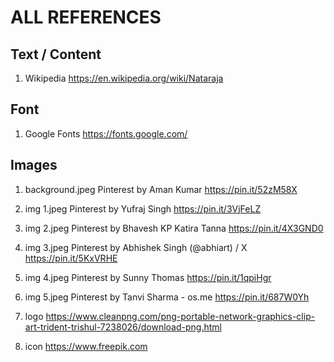 # ALL REFERENCES

## Text / Content

1. Wikipedia
   https://en.wikipedia.org/wiki/Nataraja

## Font

1. Google Fonts
   https://fonts.google.com/

## Images

1. background.jpeg
   Pinterest
   by Aman Kumar
   https://pin.it/52zM58X

2. img 1.jpeg
   Pinterest
   by Yufraj Singh
   https://pin.it/3VjFeLZ

3. img 2.jpeg
   Pinterest
   by Bhavesh KP Katira Tanna
   https://pin.it/4X3GND0

4. img 3.jpeg
   Pinterest
   by Abhishek Singh (@abhiart) / X
   https://pin.it/5KxVRHE

5. img 4.jpeg
   Pinterest
   by Sunny Thomas
   https://pin.it/1qpiHgr

6. img 5.jpeg
   Pinterest
   by Tanvi Sharma - os.me
   https://pin.it/687W0Yh

7. logo
   https://www.cleanpng.com/png-portable-network-graphics-clip-art-trident-trishul-7238026/download-png.html

8. icon
   https://www.freepik.com
